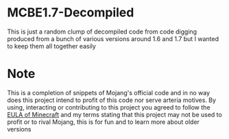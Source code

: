 # MCBE1.7-Decompiled
This is just a random clump of decompiled code from code digging produced from a bunch of various versions around 1.6 and 1.7 but I wanted to keep them all together easily 

# Note

This is a completion of snippets of Mojang's official code and in no way does this project intend to profit of this code nor serve arteria motives. By using, interacting  or contributing to this project you agreed to follow the [EULA of Minecraft](https://www.minecraft.net/en-us/eula) and my terms stating that this project may not be used to profit or to rival Mojang, this is for fun and to learn more about older versions


